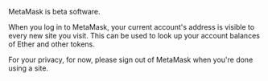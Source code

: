 MetaMask is beta software. 

When you log in to MetaMask, your current account's address is visible to every new site you visit. This can be used to look up your account balances of Ether and other tokens.

For your privacy, for now, please sign out of MetaMask when you're done using a site.
